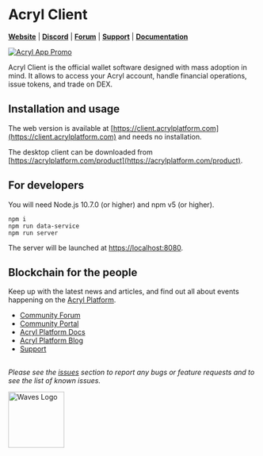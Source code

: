 # Acryl Client

[**Website**](https://acrylplatform.com/) | [**Discord**](https://discord.gg/cnFmDyA) | [**Forum**](https://forum.acrylplatform.com/) | [**Support**](https://support.acrylplatform.com/) | [**Documentation**](https://docs.acrylplatform.com)

[![Acryl App Promo](https://raw.githubusercontent.com/wavesplatform/WavesGUI/dev/README_IMG_01.png)](https://acrylplatform.com/product)

Acryl Client is the official wallet software designed with mass adoption in mind. It allows to access your Acryl account, handle financial operations, issue tokens, and trade on DEX.

## Installation and usage

The web version is available at [https://client.acrylplatform.com](https://client.acrylplatform.com) and needs no installation.

The desktop client can be downloaded from [https://acrylplatform.com/product](https://acrylplatform.com/product).

## For developers

You will need Node.js 10.7.0 (or higher) and npm v5 (or higher).

```
npm i
npm run data-service
npm run server
```

The server will be launched at [https://localhost:8080](https://localhost:8080).

## Blockchain for the people

Keep up with the latest news and articles, and find out all about events happening on the [Acryl Platform](https://acrylplatform.com/).

* [Community Forum](https://forum.wavesplatform.com/)
* [Community Portal](https://wavescommunity.com/)
* [Acryl Platform Docs](https://docs.acrylplatform.com/)
* [Acryl Platform Blog](https://blog.acrylplatform.com/)
* [Support](https://support.acrylplatform.com/)

##

_Please see the [issues](https://github.com/acrylplatform/AcrylGUI/issues) section to report any bugs or feature requests and to see the list of known issues._

[<img src="https://cdn.worldvectorlogo.com/logos/waves-6.svg" width="113px" alt="Waves Logo" />](https://acrylplatform.com)
